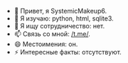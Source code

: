 - 👋 Привет, я SystemicMakeup6.
- 🌱 Я изучаю: python, html, sqlite3.
- 💞️ Я ищу сотрудничество: нет.
- 📫 Связь со мной: [/t.me/](https://t.me/SystemicMakeup6).
- 😄 Местоимения: он.
- ⚡ Интересные факты: отсутствуют.
